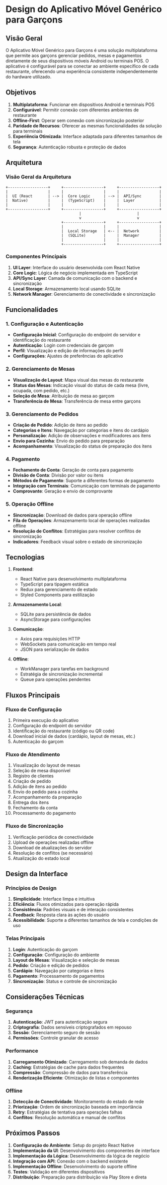 # Design do Aplicativo Móvel Genérico para Garçons

## Visão Geral

O Aplicativo Móvel Genérico para Garçons é uma solução multiplataforma que permite aos garçons gerenciar pedidos, mesas e pagamentos diretamente de seus dispositivos móveis Android ou terminais POS. O aplicativo é configurável para se conectar ao ambiente específico de cada restaurante, oferecendo uma experiência consistente independentemente do hardware utilizado.

## Objetivos

1. **Multiplataforma**: Funcionar em dispositivos Android e terminais POS
2. **Configurável**: Permitir conexão com diferentes ambientes de restaurante
3. **Offline-First**: Operar sem conexão com sincronização posterior
4. **Paridade de Recursos**: Oferecer as mesmas funcionalidades da solução para terminais
5. **Experiência Otimizada**: Interface adaptada para diferentes tamanhos de tela
6. **Segurança**: Autenticação robusta e proteção de dados

## Arquitetura

### Visão Geral da Arquitetura

```
+------------------+     +------------------+     +------------------+
|                  |     |                  |     |                  |
|  UI (React       | --> |  Core Logic      | --> |  API/Sync        |
|  Native)         |     |  (TypeScript)    |     |  Layer           |
|                  |     |                  |     |                  |
+------------------+     +------------------+     +------------------+
                                 |                         |
                                 v                         v
                         +------------------+     +------------------+
                         |                  |     |                  |
                         |  Local Storage   | <-- |  Network         |
                         |  (SQLite)        |     |  Manager         |
                         |                  |     |                  |
                         +------------------+     +------------------+
```

### Componentes Principais

1. **UI Layer**: Interface do usuário desenvolvida com React Native
2. **Core Logic**: Lógica de negócio implementada em TypeScript
3. **API/Sync Layer**: Camada de comunicação com o backend e sincronização
4. **Local Storage**: Armazenamento local usando SQLite
5. **Network Manager**: Gerenciamento de conectividade e sincronização

## Funcionalidades

### 1. Configuração e Autenticação

- **Configuração Inicial**: Configuração do endpoint do servidor e identificação do restaurante
- **Autenticação**: Login com credenciais de garçom
- **Perfil**: Visualização e edição de informações do perfil
- **Configurações**: Ajustes de preferências do aplicativo

### 2. Gerenciamento de Mesas

- **Visualização de Layout**: Mapa visual das mesas do restaurante
- **Status das Mesas**: Indicação visual do status de cada mesa (livre, ocupada, com pedido, etc.)
- **Seleção de Mesa**: Atribuição de mesa ao garçom
- **Transferência de Mesa**: Transferência de mesa entre garçons

### 3. Gerenciamento de Pedidos

- **Criação de Pedido**: Adição de itens ao pedido
- **Categorias e Itens**: Navegação por categorias e itens do cardápio
- **Personalização**: Adição de observações e modificadores aos itens
- **Envio para Cozinha**: Envio do pedido para preparação
- **Acompanhamento**: Visualização do status de preparação dos itens

### 4. Pagamento

- **Fechamento de Conta**: Geração de conta para pagamento
- **Divisão de Conta**: Divisão por valor ou itens
- **Métodos de Pagamento**: Suporte a diferentes formas de pagamento
- **Integração com Terminais**: Comunicação com terminais de pagamento
- **Comprovante**: Geração e envio de comprovante

### 5. Operação Offline

- **Sincronização**: Download de dados para operação offline
- **Fila de Operações**: Armazenamento local de operações realizadas offline
- **Resolução de Conflitos**: Estratégias para resolver conflitos de sincronização
- **Indicadores**: Feedback visual sobre o estado de sincronização

## Tecnologias

1. **Frontend**:
   - React Native para desenvolvimento multiplataforma
   - TypeScript para tipagem estática
   - Redux para gerenciamento de estado
   - Styled Components para estilização

2. **Armazenamento Local**:
   - SQLite para persistência de dados
   - AsyncStorage para configurações

3. **Comunicação**:
   - Axios para requisições HTTP
   - WebSockets para comunicação em tempo real
   - JSON para serialização de dados

4. **Offline**:
   - WorkManager para tarefas em background
   - Estratégia de sincronização incremental
   - Queue para operações pendentes

## Fluxos Principais

### Fluxo de Configuração

1. Primeira execução do aplicativo
2. Configuração do endpoint do servidor
3. Identificação do restaurante (código ou QR code)
4. Download inicial de dados (cardápio, layout de mesas, etc.)
5. Autenticação do garçom

### Fluxo de Atendimento

1. Visualização do layout de mesas
2. Seleção de mesa disponível
3. Registro de clientes
4. Criação de pedido
5. Adição de itens ao pedido
6. Envio do pedido para a cozinha
7. Acompanhamento da preparação
8. Entrega dos itens
9. Fechamento da conta
10. Processamento do pagamento

### Fluxo de Sincronização

1. Verificação periódica de conectividade
2. Upload de operações realizadas offline
3. Download de atualizações do servidor
4. Resolução de conflitos (se necessário)
5. Atualização do estado local

## Design da Interface

### Princípios de Design

1. **Simplicidade**: Interface limpa e intuitiva
2. **Eficiência**: Fluxos otimizados para operação rápida
3. **Consistência**: Padrões visuais e de interação consistentes
4. **Feedback**: Resposta clara às ações do usuário
5. **Acessibilidade**: Suporte a diferentes tamanhos de tela e condições de uso

### Telas Principais

1. **Login**: Autenticação do garçom
2. **Configuração**: Configuração do ambiente
3. **Layout de Mesas**: Visualização e seleção de mesas
4. **Pedido**: Criação e edição de pedidos
5. **Cardápio**: Navegação por categorias e itens
6. **Pagamento**: Processamento de pagamentos
7. **Sincronização**: Status e controle de sincronização

## Considerações Técnicas

### Segurança

1. **Autenticação**: JWT para autenticação segura
2. **Criptografia**: Dados sensíveis criptografados em repouso
3. **Sessão**: Gerenciamento seguro de sessão
4. **Permissões**: Controle granular de acesso

### Performance

1. **Carregamento Otimizado**: Carregamento sob demanda de dados
2. **Caching**: Estratégias de cache para dados frequentes
3. **Compressão**: Compressão de dados para transferência
4. **Renderização Eficiente**: Otimização de listas e componentes

### Offline

1. **Detecção de Conectividade**: Monitoramento do estado de rede
2. **Priorização**: Ordem de sincronização baseada em importância
3. **Retry**: Estratégias de tentativa para operações falhas
4. **Conflitos**: Resolução automática e manual de conflitos

## Próximos Passos

1. **Configuração do Ambiente**: Setup do projeto React Native
2. **Implementação da UI**: Desenvolvimento dos componentes de interface
3. **Implementação da Lógica**: Desenvolvimento da lógica de negócio
4. **Integração com API**: Conexão com o backend existente
5. **Implementação Offline**: Desenvolvimento do suporte offline
6. **Testes**: Validação em diferentes dispositivos
7. **Distribuição**: Preparação para distribuição via Play Store e direta
